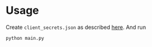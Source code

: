 # Usage

Create `client_secrets.json` as described [here](https://pythonhosted.org/PyDrive/quickstart.html). And run
```python
python main.py
```
